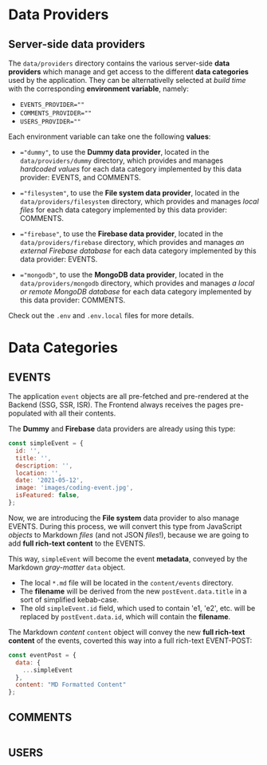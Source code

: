 # Data Providers

## Server-side data providers

The `data/providers` directory contains the various server-side **data providers** which manage and get access to the different **data categories** used by the application. They can be alternativelly selected at _build time_ with the corresponding **environment variable**, namely:

- `EVENTS_PROVIDER=""`
- `COMMENTS_PROVIDER=""`
- `USERS_PROVIDER=""`

Each environment variable can take one the following **values**:

- `="dummy"`, to use the **Dummy data provider**, located in the `data/providers/dummy` directory, which provides and manages _hardcoded values_ for each data category implemented by this data provider: EVENTS, and COMMENTS.

- `="filesystem"`, to use the **File system data provider**, located in the `data/providers/filesystem` directory, which provides and manages _local files_ for each data category implemented by this data provider: COMMENTS.

- `="firebase"`, to use the **Firebase data provider**, located in the `data/providers/firebase` directory, which provides and manages _an external Firebase database_ for each data category implemented by this data provider: EVENTS.

- `="mongodb"`, to use the **MongoDB data provider**, located in the `data/providers/mongodb` directory, which provides and manages _a local or remote MongoDB database_ for each data category implemented by this data provider: COMMENTS.

Check out the `.env` and `.env.local` files for more details.

# Data Categories

## EVENTS

The application `event` objects are all pre-fetched and pre-rendered at the Backend (SSG, SSR, ISR). The Frontend always receives the pages pre-populated with all their contents.

The **Dummy** and **Firebase** data providers are already using this type:

```js
const simpleEvent = {
  id: '',
  title: '',
  description: '',
  location: '',
  date: '2021-05-12',
  image: 'images/coding-event.jpg',
  isFeatured: false,
};
```

Now, we are introducing the **File system** data provider to also manage EVENTS. During this process, we will convert this type from JavaScript *objects* to Markdown *files* (and not JSON *files*!), because we are going to add **full rich-text content** to the EVENTS.

This way, `simpleEvent` will become the event **metadata**, conveyed by the Markdown *gray-matter* `data` object.

- The local `*.md` file will be located in the `content/events` directory.
- The **filename** will be derived from the new `postEvent.data.title` in a sort of simplified kebab-case.
- The old `simpleEvent.id` field, which used to contain 'e1, 'e2', etc. will be replaced by `postEvent.data.id`, which will contain the **filename**.

The Markdown *content* `content` object will convey the new **full rich-text content** of the events, coverted this way into a full rich-text EVENT-POST:

```js
const eventPost = {
  data: { 
    ...simpleEvent
  },
  content: "MD Formatted Content"
};
```

## COMMENTS

```js
```

## USERS

```js
```
